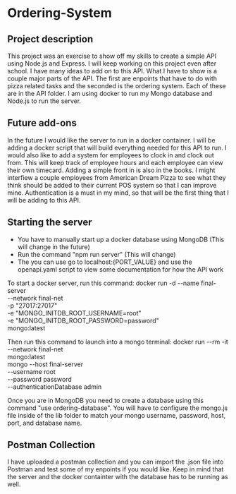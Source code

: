 # Ordering-System
## Project description
This project was an exercise to show off my skills to create a simple API using Node.js and Express. I will keep working on this project even after school. I have many ideas to add on to this API. What I have to show is a couple major parts of the API. The first are enpoints that have to do with pizza related tasks and the seconded is the ordering system. Each of these are in the API folder. I am using docker to run my Mongo database and Node.js to run the server.
## Future add-ons
In the future I would like the server to run in a docker container. I will be adding a docker script that will build everything needed for this API to run. I would also like to add a system for employees to clock in and clock out from. This will keep track of employee hours and each employee can view their own timecard. Adding a simple front in is also in the books. I might interfiew a couple employees from American Dream Pizza to see what they think should be added to their current POS system so that I can improve mine. Authentication is a must in my mind, so that will be the first thing that I will be adding to this API. 
## Starting the server
- You have to manually start up a docker database using MongoDB (This will change in the future)
- Run the command "npm run server" (This will change)
- The you can use go to localhost:{PORT_VALUE} and use the openapi.yaml script to view some documentation for how the API work

To start a docker server, run this command: 
docker run -d --name final-server            \
  --network final-net                    \
  -p "27017:27017"                        \
  -e "MONGO_INITDB_ROOT_USERNAME=root"            \
  -e "MONGO_INITDB_ROOT_PASSWORD=password"    \
  mongo:latest

Then run this command to launch into a mongo terminal:
docker run --rm -it                \
    --network final-net         \
    mongo:latest                \
    mongo --host final-server        \
        --username root        \
        --password password        \
        --authenticationDatabase admin

Once you are in MongoDB you need to create a database using this command "use ordering-database". You will have to configure the mongo.js file inside of the lib folder to match your mongo username, password, host, port, and database name. 


## Postman Collection
I have uploaded a postman collection and you can import the .json file into Postman and test some of my enpoints if you would like. Keep in mind that the server and the docker containter with the database has to be running as well. 
